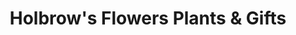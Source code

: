 ---
title: "Holbrow's Flowers Plants & Gifts"
url: /quincy/holbrows-flowers-plants-and-gifts/
shop: florist
---